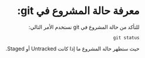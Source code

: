 <div dir="rtl">

# معرفة حالة المشروع في git:

للتأكد من حالة المشروع في git نستخدم الأمر التالي:

`git status`

حيث ستظهر حالة المشروع ما إذا كانت Untracked أو Staged.

</div>